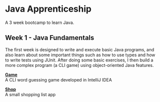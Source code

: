 # Java Apprenticeship
A 3 week bootcamp to learn Java.

## Week 1 - Java Fundamentals
The first week is designed to write and execute basic Java programs, and also learn about some important things such as how to use types and how to write tests using JUnit. After doing some basic exercises, I then build a more complex program (a CLI game) using object-oriented Java features.

[**Game**](https://github.com/naomischlosser/java-apprenticeship/tree/main/week1/game)<br>
A CLI word guessing game developed in IntelliJ IDEA<br>

[**Shop**](https://github.com/naomischlosser/java-apprenticeship/tree/main/week1/shop)<br>
A small shopping list app<br>
